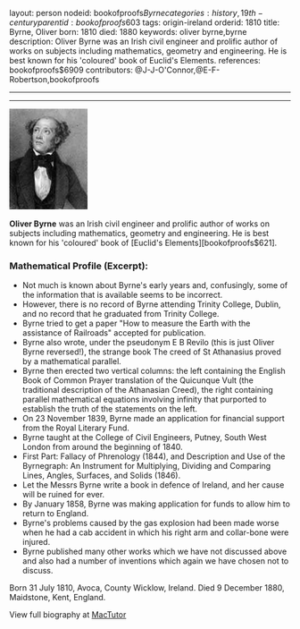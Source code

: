 layout: person
nodeid: bookofproofs$Byrne
categories: history,19th-century
parentid: bookofproofs$603
tags: origin-ireland
orderid: 1810
title: Byrne, Oliver
born: 1810
died: 1880
keywords: oliver byrne,byrne
description: Oliver Byrne was an Irish civil engineer and prolific author of works on subjects including mathematics, geometry and engineering. He is best known for his 'coloured' book of Euclid's Elements.
references: bookofproofs$6909
contributors: @J-J-O'Connor,@E-F-Robertson,bookofproofs

---



---

![Byrne.jpg](https://github.com/bookofproofs/bookofproofs.github.io/blob/main/_sources/_assets/images/portraits/Byrne.jpg?raw=true)

**Oliver Byrne** was an Irish civil engineer and prolific author of works on subjects including mathematics, geometry and engineering. He is best known for his 'coloured' book of [Euclid's Elements][bookofproofs$621].

### Mathematical Profile (Excerpt):
* Not much is known about Byrne's early years and, confusingly, some of the information that is available seems to be incorrect.
* However, there is no record of Byrne attending Trinity College, Dublin, and no record that he graduated from Trinity College.
* Byrne tried to get a paper "How to measure the Earth with the assistance of Railroads" accepted for publication.
* Byrne also wrote, under the pseudonym E B Revilo (this is just Oliver Byrne reversed!), the strange book The creed of St Athanasius proved by a mathematical parallel.
* Byrne then erected two vertical columns: the left containing the English Book of Common Prayer translation of the Quicunque Vult (the traditional description of the Athanasian Creed), the right containing parallel mathematical equations involving infinity that purported to establish the truth of the statements on the left.
* On 23 November 1839, Byrne made an application for financial support from the Royal Literary Fund.
* Byrne taught at the College of Civil Engineers, Putney, South West London from around the beginning of 1840.
* First Part: Fallacy of Phrenology (1844), and Description and Use of the Byrnegraph: An Instrument for Multiplying, Dividing and Comparing Lines, Angles, Surfaces, and Solids (1846).
* Let the Messrs Byrne write a book in defence of Ireland, and her cause will be ruined for ever.
* By January 1858, Byrne was making application for funds to allow him to return to England.
* Byrne's problems caused by the gas explosion had been made worse when he had a cab accident in which his right arm and collar-bone were injured.
* Byrne published many other works which we have not discussed above and also had a number of inventions which again we have chosen not to discuss.

Born 31 July 1810, Avoca, County Wicklow, Ireland. Died 9 December 1880, Maidstone, Kent, England.

View full biography at [MacTutor](https://mathshistory.st-andrews.ac.uk/Biographies/Byrne/)
